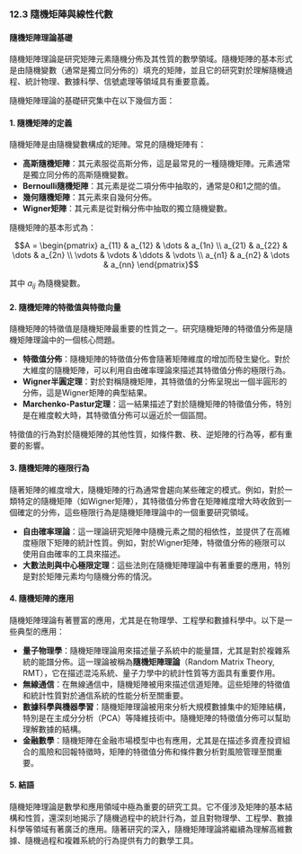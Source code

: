### 12.3 隨機矩陣與線性代數
#### 隨機矩陣理論基礎

隨機矩陣理論是研究矩陣元素隨機分佈及其性質的數學領域。隨機矩陣的基本形式是由隨機變數（通常是獨立同分佈的）填充的矩陣，並且它的研究對於理解隨機過程、統計物理、數據科學、信號處理等領域具有重要意義。

隨機矩陣理論的基礎研究集中在以下幾個方面：

#### 1. 隨機矩陣的定義

隨機矩陣是由隨機變數構成的矩陣。常見的隨機矩陣有：
- **高斯隨機矩陣**：其元素服從高斯分佈，這是最常見的一種隨機矩陣。元素通常是獨立同分佈的高斯隨機變數。
- **Bernoulli隨機矩陣**：其元素是從二項分佈中抽取的，通常是0和1之間的值。
- **幾何隨機矩陣**：其元素來自幾何分佈。
- **Wigner矩陣**：其元素是從對稱分佈中抽取的獨立隨機變數。

隨機矩陣的基本形式為：

```math
A = \begin{pmatrix}
a_{11} & a_{12} & \dots & a_{1n} \\
a_{21} & a_{22} & \dots & a_{2n} \\
\vdots & \vdots & \ddots & \vdots \\
a_{n1} & a_{n2} & \dots & a_{nn}
\end{pmatrix}
```

其中  $`a_{ij}`$  為隨機變數。

#### 2. 隨機矩陣的特徵值與特徵向量

隨機矩陣的特徵值是隨機矩陣最重要的性質之一。研究隨機矩陣的特徵值分佈是隨機矩陣理論中的一個核心問題。

- **特徵值分佈**：隨機矩陣的特徵值分佈會隨著矩陣維度的增加而發生變化。對於大維度的隨機矩陣，可以利用自由確率理論來描述其特徵值分佈的極限行為。
- **Wigner半圓定理**：對於對稱隨機矩陣，其特徵值的分佈呈現出一個半圓形的分佈，這是Wigner矩陣的典型結果。
- **Marchenko-Pastur定理**：這一結果描述了對於隨機矩陣的特徵值分佈，特別是在維度較大時，其特徵值分佈可以逼近於一個區間。

特徵值的行為對於隨機矩陣的其他性質，如條件數、秩、逆矩陣的行為等，都有重要的影響。

#### 3. 隨機矩陣的極限行為

隨著矩陣的維度增大，隨機矩陣的行為通常會趨向某些確定的模式。例如，對於一類特定的隨機矩陣（如Wigner矩陣），其特徵值分佈會在矩陣維度增大時收斂到一個確定的分佈，這些極限行為是隨機矩陣理論中的一個重要研究領域。

- **自由確率理論**：這一理論研究矩陣中隨機元素之間的相依性，並提供了在高維度極限下矩陣的統計性質。例如，對於Wigner矩陣，特徵值分佈的極限可以使用自由確率的工具來描述。
- **大數法則與中心極限定理**：這些法則在隨機矩陣理論中有著重要的應用，特別是對於矩陣元素均勻隨機分佈的情況。

#### 4. 隨機矩陣的應用

隨機矩陣理論有著豐富的應用，尤其是在物理學、工程學和數據科學中。以下是一些典型的應用：

- **量子物理學**：隨機矩陣理論用來描述量子系統中的能量譜，尤其是對於複雜系統的能譜分佈。這一理論被稱為**隨機矩陣理論**（Random Matrix Theory, RMT），它在描述混沌系統、量子力學中的統計性質等方面具有重要作用。
- **無線通信**：在無線通信中，隨機矩陣被用來描述信道矩陣。這些矩陣的特徵值和統計性質對於通信系統的性能分析至關重要。
- **數據科學與機器學習**：隨機矩陣理論被用來分析大規模數據集中的矩陣結構，特別是在主成分分析（PCA）等降維技術中。隨機矩陣的特徵值分佈可以幫助理解數據的結構。
- **金融數學**：隨機矩陣在金融市場模型中也有應用，尤其是在描述多資產投資組合的風險和回報特徵時，矩陣的特徵值分佈和條件數分析對風險管理至關重要。

#### 5. 結語

隨機矩陣理論是數學和應用領域中極為重要的研究工具。它不僅涉及矩陣的基本結構和性質，還深刻地揭示了隨機過程中的統計行為，並且對物理學、工程學、數據科學等領域有著廣泛的應用。隨著研究的深入，隨機矩陣理論將繼續為理解高維數據、隨機過程和複雜系統的行為提供有力的數學工具。